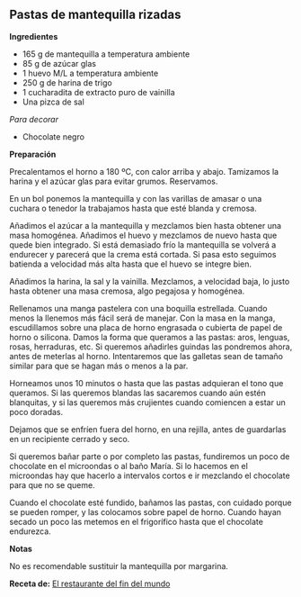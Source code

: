 ## Pastas de mantequilla rizadas

**Ingredientes**

- 165 g de mantequilla a temperatura ambiente
- 85 g de azúcar glas
- 1 huevo M/L a temperatura ambiente
- 250 g de harina de trigo
- 1 cucharadita de extracto puro de vainilla
- Una pizca de sal

*Para decorar*

- Chocolate negro

**Preparación**

Precalentamos el horno a 180 ºC, con calor arriba y abajo. Tamizamos la harina y el azúcar glas para evitar grumos. Reservamos.

En un bol ponemos la mantequilla y con las varillas de amasar o una cuchara o tenedor la trabajamos hasta que esté blanda y cremosa.

Añadimos el azúcar a la mantequilla y mezclamos bien hasta obtener una masa homogénea. Añadimos el huevo y mezclamos de nuevo hasta que quede bien integrado. Si está demasiado frío la mantequilla se volverá a endurecer y parecerá que la crema está cortada. Si pasa esto seguimos batienda a velocidad más alta hasta que el huevo se integre bien.

Añadimos la harina, la sal y la vainilla. Mezclamos, a velocidad baja, lo justo hasta obtener una masa cremosa, algo pegajosa y homogénea.

Rellenamos una manga pastelera con una boquilla estrellada. Cuando menos la llenemos más fácil será de manejar. Con la masa en la manga, escudillamos sobre una placa de horno engrasada o cubierta de papel de horno o silicona. Damos la forma que queramos a las pastas: aros, lenguas, rosas, herraduras, etc. Si queremos añadirles guindas las pondremos ahora, antes de meterlas al horno. Intentaremos que las galletas sean de tamaño similar para que se hagan más o menos a la par.

Horneamos unos 10 minutos o hasta que las pastas adquieran el tono que queramos. Si las queremos blandas las sacaremos cuando aún estén blanquitas, y si las queremos más crujientes cuando comiencen a estar un poco doradas.

Dejamos que se enfríen fuera del horno, en una rejilla, antes de guardarlas en un recipiente cerrado y seco.

Si queremos bañar parte o por completo las pastas, fundiremos un poco de chocolate en el microondas o al baño María. Si lo hacemos en el microondas hay que hacerlo a intervalos cortos e ir mezclando el chocolate para que no se queme.

Cuando el chocolate esté fundido, bañamos las pastas, con cuidado porque se pueden romper, y las colocamos sobre papel de horno. Cuando hayan secado un poco las metemos en el frigorífico hasta que el chocolate endurezca.

**Notas**

No es recomendable sustituir la mantequilla por margarina. 

**Receta de:** [El restaurante del fin del mundo](http://restaurantefinmundo.blogspot.com.es/2014/10/como-hacer-las-clasicas-pastas-de.html)